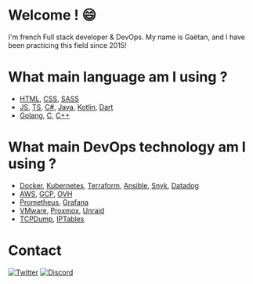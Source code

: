 # Welcome ! 😄
I'm french Full stack developer & DevOps.
My name is Gaëtan, and I have been practicing this field since 2015!

# What main language am I using ? 
- [HTML](https://developer.mozilla.org/fr/docs/Web/HTML), [CSS](https://developer.mozilla.org/fr/docs/Web/CSS), [SASS](https://sass-lang.com/)
- [JS](https://developer.mozilla.org/fr/docs/Web/JavaScript), [TS](https://www.typescriptlang.org/), [C#](https://docs.microsoft.com/en-us/dotnet/csharp/), [Java](https://www.java.com/fr/), [Kotlin](https://kotlinlang.org/), [Dart](https://dart.dev/)
- [Golang](https://golang.org/), [C](https://fr.wikipedia.org/wiki/C_(langage)), [C++](https://fr.wikipedia.org/wiki/C++)

# What main DevOps technology am I using ? 
- [Docker](https://www.docker.com/), [Kubernetes](https://kubernetes.io/), [Terraform](https://www.terraform.io/), [Ansible](https://www.ansible.com/), [Snyk](https://snyk.io/), [Datadog](https://www.datadoghq.com/) 
- [AWS](https://aws.amazon.com/), [GCP](https://cloud.google.com/), [OVH](https://www.ovh.com/)
- [Prometheus](https://prometheus.io/), [Grafana](https://grafana.com/)
- [VMware](https://www.vmware.com/), [Proxmox](https://www.proxmox.com/), [Unraid](https://unraid.net/)
- [TCPDump](https://fr.wikipedia.org/wiki/Tcpdump), [IPTables](https://fr.wikipedia.org/wiki/Iptables)

# Contact
[![Twitter](https://img.shields.io/badge/twitter-%231DA1F2.svg?&style=for-the-badge&logo=twitter&logoColor=white)](https://twitter.com/Gaetan_Off)
[![Discord](https://img.shields.io/static/v1?label=Discord&message=Gaetan%230099&color=7289DA&logo=Discord&style=for-the-badge)]()
